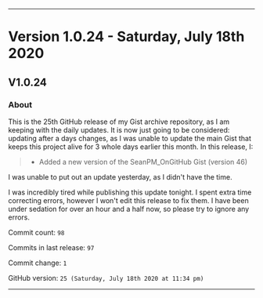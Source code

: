 
***

# Version 1.0.24 - Saturday, July 18th 2020

## V1.0.24

### About

This is the 25th GitHub release of my Gist archive repository, as I am keeping with the daily updates. It is now just going to be considered: updating after a days changes, as I was unable to update the main Gist that keeps this project alive for 3 whole days earlier this month. In this release, I:

> * Added a new version of the SeanPM_OnGitHub Gist (version 46)

I was unable to put out an update yesterday, as I didn't have the time.

I was incredibly tired while publishing this update tonight. I spent extra time correcting errors, however I won't edit this release to fix them. I have been under sedation for over an hour and a half now, so please try to ignore any errors.

Commit count: `98`

Commits in last release: `97`

Commit change: `1`

GitHub version: `25 (Saturday, July 18th 2020 at 11:34 pm)`

***
